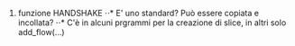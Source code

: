 1. funzione HANDSHAKE
⋅⋅* E' uno standard? Può essere copiata e incollata?
⋅⋅* C'è in alcuni prgrammi per la creazione di slice, in altri solo add_flow(...)
